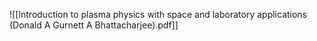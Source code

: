 ![[Introduction to plasma physics  with space and laboratory applications (Donald A Gurnett A Bhattacharjee).pdf]]